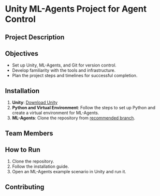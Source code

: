 # Unity ML-Agents Project for Agent Control

## Project Description


## Objectives
- Set up Unity, ML-Agents, and Git for version control.
- Develop familiarity with the tools and infrastructure.
- Plan the project steps and timelines for successful completion.

## Installation
1. **Unity**: [Download Unity](https://unity.com/)
2. **Python and Virtual Environment**: Follow the steps to set up Python and create a virtual environment for ML-Agents.
3. **ML-Agents**: Clone the repository from [recommended branch](https://github.com/DennisSoemers/ml-agents/tree/fix-numpy-release-21-branch).

## Team Members


## How to Run
1. Clone the repository.
2. Follow the installation guide.
3. Open an ML-Agents example scenario in Unity and run it.

## Contributing

